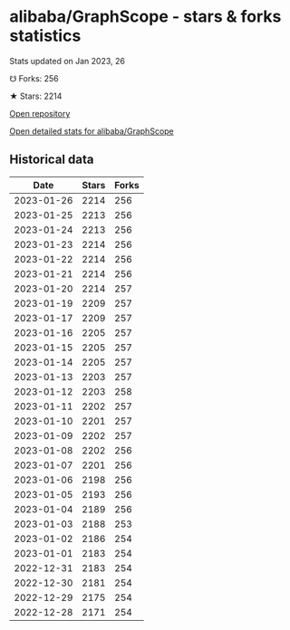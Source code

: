 # alibaba/GraphScope - stars & forks statistics

Stats updated on Jan 2023, 26

☋ Forks: 256

★ Stars: 2214

[Open repository](https://github.com/alibaba/GraphScope)

[Open detailed stats for alibaba/GraphScope](https://reviewgithub.com/rep/alibaba/GraphScope)

## Historical data
| Date | Stars | Forks |
|------|-------|-------|
| 2023-01-26 | 2214 | 256 | 
| 2023-01-25 | 2213 | 256 | 
| 2023-01-24 | 2213 | 256 | 
| 2023-01-23 | 2214 | 256 | 
| 2023-01-22 | 2214 | 256 | 
| 2023-01-21 | 2214 | 256 | 
| 2023-01-20 | 2214 | 257 | 
| 2023-01-19 | 2209 | 257 | 
| 2023-01-17 | 2209 | 257 | 
| 2023-01-16 | 2205 | 257 | 
| 2023-01-15 | 2205 | 257 | 
| 2023-01-14 | 2205 | 257 | 
| 2023-01-13 | 2203 | 257 | 
| 2023-01-12 | 2203 | 258 | 
| 2023-01-11 | 2202 | 257 | 
| 2023-01-10 | 2201 | 257 | 
| 2023-01-09 | 2202 | 257 | 
| 2023-01-08 | 2202 | 256 | 
| 2023-01-07 | 2201 | 256 | 
| 2023-01-06 | 2198 | 256 | 
| 2023-01-05 | 2193 | 256 | 
| 2023-01-04 | 2189 | 256 | 
| 2023-01-03 | 2188 | 253 | 
| 2023-01-02 | 2186 | 254 | 
| 2023-01-01 | 2183 | 254 | 
| 2022-12-31 | 2183 | 254 | 
| 2022-12-30 | 2181 | 254 | 
| 2022-12-29 | 2175 | 254 | 
| 2022-12-28 | 2171 | 254 | 

